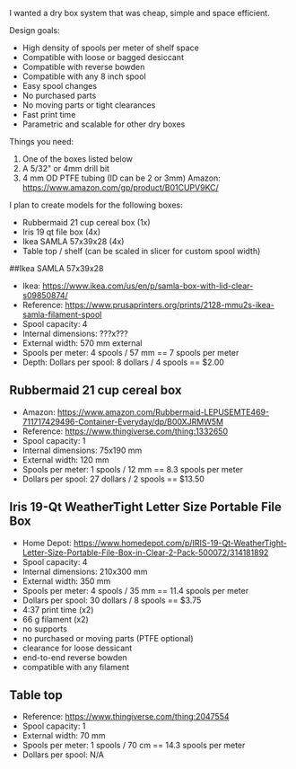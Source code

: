 I wanted a dry box system that was cheap, simple and space efficient.

Design goals:
- High density of spools per meter of shelf space
- Compatible with loose or bagged desiccant
- Compatible with reverse bowden
- Compatible with any 8 inch spool
- Easy spool changes
- No purchased parts
- No moving parts or tight clearances
- Fast print time
- Parametric and scalable for other dry boxes

Things you need:

1. One of the boxes listed below
2. A 5/32" or 4mm drill bit
3. 4 mm OD PTFE tubing (ID can be 2 or 3mm)
    Amazon: https://www.amazon.com/gp/product/B01CUPV9KC/

I plan to create models for the following boxes:
- Rubbermaid 21 cup cereal box (1x)
- Iris 19 qt file box (4x)
- Ikea SAMLA 57x39x28 (4x)
- Table top / shelf (can be scaled in slicer for custom spool width)

##Ikea SAMLA 57x39x28

- Ikea: https://www.ikea.com/us/en/p/samla-box-with-lid-clear-s09850874/
- Reference: https://www.prusaprinters.org/prints/2128-mmu2s-ikea-samla-filament-spool
- Spool capacity: 4
- Internal dimensions: ???x???
- External width: 570 mm external
- Spools per meter: 4 spools / 57 mm == 7 spools per meter
- Depth: Dollars per spool: 8 dollars / 4 spools == $2.00

## Rubbermaid 21 cup cereal box

- Amazon: https://www.amazon.com/Rubbermaid-LEPUSEMTE469-711717429496-Container-Everyday/dp/B00XJRMW5M
- Reference: https://www.thingiverse.com/thing:1332650
- Spool capacity: 1
- Internal dimensions: 75x190 mm
- External width: 120 mm
- Spools per meter: 1 spools / 12 mm == 8.3 spools per meter
- Dollars per spool: 27 dollars / 2 spools == $13.50

## Iris 19-Qt WeatherTight Letter Size Portable File Box

- Home Depot: https://www.homedepot.com/p/IRIS-19-Qt-WeatherTight-Letter-Size-Portable-File-Box-in-Clear-2-Pack-500072/314181892
- Spool capacity: 4
- Internal dimensions: 210x300 mm
- External width: 350 mm
- Spools per meter: 4 spools / 35 mm == 11.4 spools per meter
- Dollars per spool: 30 dollars / 8 spools == $3.75
- 4:37 print time (x2)
- 66 g filament (x2)
- no supports
- no purchased or moving parts (PTFE optional)
- clearance for loose dessicant
- end-to-end reverse bowden
- compatible with any filament

## Table top

- Reference: https://www.thingiverse.com/thing:2047554
- Spool capacity: 1
- External width: 70 mm
- Spools per meter: 1 spools / 70 cm == 14.3 spools per meter
- Dollars per spool: N/A
